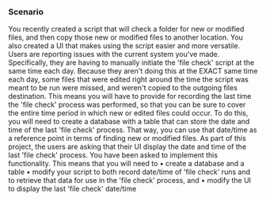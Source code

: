 ### Scenario

You recently created a script that will check a folder for new or modified files, and then
copy those new or modified files to another location. You also created a UI that makes using the script
easier and more versatile.
Users are reporting issues with the current system you've made. Specifically, they are having to manually
initiate the 'file check' script at the same time each day. Because they aren't doing this at the EXACT
same time each day, some files that were edited right around the time the script was meant to be run were
missed, and weren't copied to the outgoing files destination.
This means you will have to provide for recording the last time the 'file check' process was performed,
so that you can be sure to cover the entire time period in which new or edited files could occur.
To do this, you will need to create a database with a table that can store the date and time of the last 'file
check' process. That way, you can use that date/time as a reference point in terms of finding new or
modified files.
As part of this project, the users are asking that their UI display the date and time of the last 'file check'
process.
You have been asked to implement this functionality. This means that you will need to
• create a database and a table
• modify your script to both record date/time of 'file check' runs and to retrieve that data for use in
the 'file check' process, and
• modify the UI to display the last 'file check' date/time
